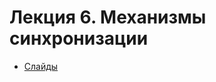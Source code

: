 # Лекция 6. Механизмы синхронизации

* [Слайды](https://p.go.dbeliakov.ru/lectures/06/lecture_06.slide)
